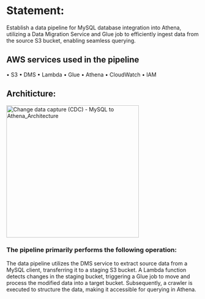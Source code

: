 # Statement: 
Establish a data pipeline for MySQL database integration into Athena, utilizing a Data Migration Service and Glue job to efficiently ingest data from the source S3 bucket, enabling seamless querying.

## AWS services used in the pipeline 
•	S3
•	DMS
•	Lambda
•	Glue
•	Athena
•	CloudWatch
•	IAM 

## Architicture:
<img width="346" alt="Change data capture (CDC) - MySQL to Athena_Architecture" src="https://github.com/Adinarayana7008/Integrating_AWS_S3_data_with_the_Snowflake_database/assets/68777627/c6439a6d-8245-49b6-bd8a-c5e5a3ab754f">
 
### The pipeline primarily performs the following operation:

The data pipeline utilizes the DMS service to extract source data from a MySQL client, transferring it to a staging S3 bucket. A Lambda function detects changes in the staging bucket, triggering a Glue job to move and process the modified data into a target bucket. Subsequently, a crawler is executed to structure the data, making it accessible for querying in Athena.
